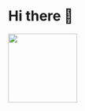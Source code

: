 # Hi there 👋

<img src="https://media1.giphy.com/media/v1.Y2lkPTc5MGI3NjExNnM2aGVlMzB4NWk5cDV0dXdneXoydHBjNm0xanQ2MzZqd29venJpOSZlcD12MV9pbnRlcm5hbF9naWZfYnlfaWQmY3Q9cw/h3f0aty4RK3ADKenIc/giphy.gif" height = 140/>
<!--
**AleChimera/AleChimera** is a ✨ _special_ ✨ repository because its `README.md` (this file) appears on your GitHub profile.

Here are some ideas to get you started:

- 🔭 I’m currently working on ...
- 🌱 I’m currently learning ...
- 👯 I’m looking to collaborate on ...
- 🤔 I’m looking for help with ...
- 💬 Ask me about ...
- 📫 How to reach me: ...
- 😄 Pronouns: ...
- ⚡ Fun fact: ...
-->
